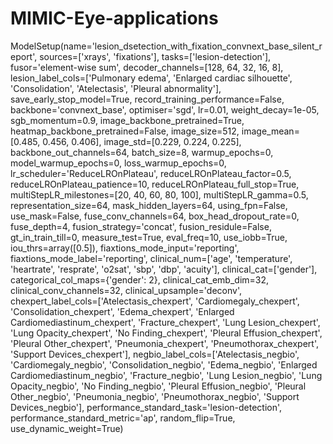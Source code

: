 # MIMIC-Eye-applications

ModelSetup(name='lesion_dsetection_with_fixation_convnext_base_silent_report', sources=['xrays', 'fixations'], tasks=['lesion-detection'], fusor='element-wise sum', decoder_channels=[128, 64, 32, 16, 8], lesion_label_cols=['Pulmonary edema', 'Enlarged cardiac silhouette', 'Consolidation', 'Atelectasis', 'Pleural abnormality'], save_early_stop_model=True, record_training_performance=False, backbone='convnext_base', optimiser='sgd', lr=0.01, weight_decay=1e-05, sgb_momentum=0.9, image_backbone_pretrained=True, heatmap_backbone_pretrained=False, image_size=512, image_mean=[0.485, 0.456, 0.406], image_std=[0.229, 0.224, 0.225], backbone_out_channels=64, batch_size=8, warmup_epochs=0, model_warmup_epochs=0, loss_warmup_epochs=0, lr_scheduler='ReduceLROnPlateau', reduceLROnPlateau_factor=0.5, reduceLROnPlateau_patience=10, reduceLROnPlateau_full_stop=True, multiStepLR_milestones=[20, 40, 60, 80, 100], multiStepLR_gamma=0.5, representation_size=64, mask_hidden_layers=64, using_fpn=False, use_mask=False, fuse_conv_channels=64, box_head_dropout_rate=0, fuse_depth=4, fusion_strategy='concat', fusion_residule=False, gt_in_train_till=0, measure_test=True, eval_freq=10, use_iobb=True, iou_thrs=array([0.5]), fiaxtions_mode_input='reporting', fiaxtions_mode_label='reporting', clinical_num=['age', 'temperature', 'heartrate', 'resprate', 'o2sat', 'sbp', 'dbp', 'acuity'], clinical_cat=['gender'], categorical_col_maps={'gender': 2}, clinical_cat_emb_dim=32, clinical_conv_channels=32, clinical_upsample='deconv', chexpert_label_cols=['Atelectasis_chexpert', 'Cardiomegaly_chexpert', 'Consolidation_chexpert', 'Edema_chexpert', 'Enlarged Cardiomediastinum_chexpert', 'Fracture_chexpert', 'Lung Lesion_chexpert', 'Lung Opacity_chexpert', 'No Finding_chexpert', 'Pleural Effusion_chexpert', 'Pleural Other_chexpert', 'Pneumonia_chexpert', 'Pneumothorax_chexpert', 'Support Devices_chexpert'], negbio_label_cols=['Atelectasis_negbio', 'Cardiomegaly_negbio', 'Consolidation_negbio', 'Edema_negbio', 'Enlarged Cardiomediastinum_negbio', 'Fracture_negbio', 'Lung Lesion_negbio', 'Lung Opacity_negbio', 'No Finding_negbio', 'Pleural Effusion_negbio', 'Pleural Other_negbio', 'Pneumonia_negbio', 'Pneumothorax_negbio', 'Support Devices_negbio'], performance_standard_task='lesion-detection', performance_standard_metric='ap', random_flip=True, use_dynamic_weight=True)
